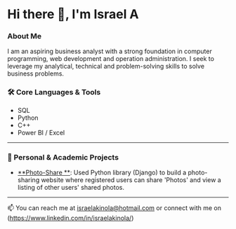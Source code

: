 # Hi there 👋, I'm Israel A

### About Me
I am an aspiring business analyst with a strong foundation in computer programming, web development and operation administration. I seek to leverage my analytical, technical and problem-solving skills to solve business problems.

### 🛠️ Core Languages & Tools

- SQL
- Python
- C++
- Power BI / Excel

---

### 🚀 Personal & Academic Projects

- [**Photo-Share **](https://github.com/israelakinola/Photo-Share): Used Python library (Django) to build a photo-sharing website where registered users can share 'Photos' and view a listing of other users' shared photos.


---



📫 You can reach me at israelakinola@hotmail.com or connect with me on (https://www.linkedin.com/in/israelakinola/)

